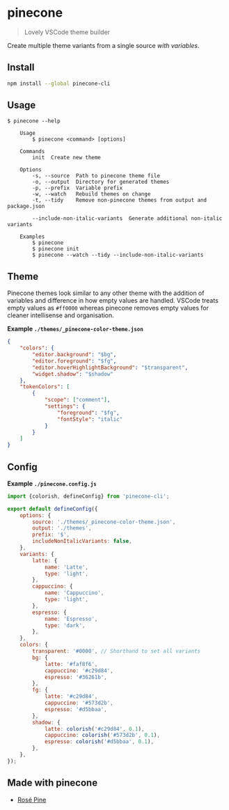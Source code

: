 # pinecone

> Lovely VSCode theme builder

Create multiple theme variants from a single source _with variables_.

## Install

```sh
npm install --global pinecone-cli
```

## Usage

```
$ pinecone --help

	Usage
		$ pinecone <command> [options]

	Commands
		init  Create new theme

	Options
		-s, --source  Path to pinecone theme file
		-o, --output  Directory for generated themes
		-p, --prefix  Variable prefix
		-w, --watch   Rebuild themes on change
		-t, --tidy    Remove non-pinecone themes from output and package.json

		--include-non-italic-variants  Generate additional non-italic variants

	Examples
		$ pinecone
		$ pinecone init
		$ pinecone --watch --tidy --include-non-italic-variants
```

## Theme

Pinecone themes look similar to any other theme with the addition of variables and difference in how empty values are handled. VSCode treats empty values as `#ff0000` whereas pinecone removes empty values for cleaner intellisense and organisation.

**Example `./themes/_pinecone-color-theme.json`**

```json
{
	"colors": {
		"editor.background": "$bg",
		"editor.foreground": "$fg",
		"editor.hoverHighlightBackground": "$transparent",
		"widget.shadow": "$shadow"
	},
	"tokenColors": [
		{
			"scope": ["comment"],
			"settings": {
				"foreground": "$fg",
				"fontStyle": "italic"
			}
		}
	]
}
```

## Config

**Example `./pinecone.config.js`**

```js
import {colorish, defineConfig} from 'pinecone-cli';

export default defineConfig({
	options: {
		source: './themes/_pinecone-color-theme.json',
		output: './themes',
		prefix: '$',
		includeNonItalicVariants: false,
	},
	variants: {
		latte: {
			name: 'Latte',
			type: 'light',
		},
		cappuccino: {
			name: 'Cappuccino',
			type: 'light',
		},
		espresso: {
			name: 'Espresso',
			type: 'dark',
		},
	},
	colors: {
		transparent: '#0000', // Shorthand to set all variants
		bg: {
			latte: '#faf8f6',
			cappuccino: '#c29d84',
			espresso: '#36261b',
		},
		fg: {
			latte: '#c29d84',
			cappuccino: '#573d2b',
			espresso: '#d5bbaa',
		},
		shadow: {
			latte: colorish('#c29d84', 0.1),
			cappuccino: colorish('#573d2b', 0.1),
			espresso: colorish('#d5bbaa', 0.1),
		},
	},
});
```

## Made with pinecone

- [Rosé Pine](https://github.com/rose-pine/vscode)
